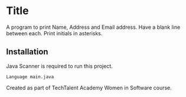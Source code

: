 # Title
A program to print Name, Address and Email address.
Have a blank line between each.
Print initials in asterisks.

## Installation
Java Scanner is required to run this project.
```
Language main.java
```

Created as part of TechTalent Academy Women in Software course.